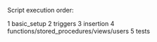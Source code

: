 Script execution order:

1 basic_setup
2 triggers
3 insertion
4 functions/stored_procedures/views/users
5 tests